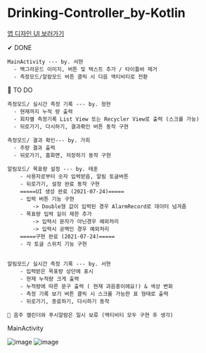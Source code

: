 # Drinking-Controller_by-Kotlin

[앱 디자인 UI 보러가기](https://xd.adobe.com/view/60ebbbf1-3937-4249-83f1-eb39b67fc7c1-35b8/screen/0ca46740-12ed-4ccf-8a70-f8d656cc1de5)  

✔ DONE  
```
MainActivity --- by. 서현
  - 백그라운드 이미지, 버튼 및 텍스트 추가 / 타이틀바 제거
  - 측정모드/알람모드 버튼 클릭 시 다음 액티비티로 전환
```

📌 TO DO
```
측정모드/ 실시간 측정 기록 --- by. 정현
  - 현재까지 누적 량 출력
  - 회차별 측정기록 List View 또는 Recycler View로 출력 (스크롤 가능)
  - 뒤로가기, 다시하기, 결과확인 버튼 동작 구현  

측정모드/ 결과 확인--- by. 가희
  - 주량 결과 출력
  - 뒤로가기, 홈화면, 저장하기 동작 구현  

알림모드/ 목표량 설정 --- by. 태훈
    - 사용자로부터 숫자 입력받음, 알림 토글버튼
    - 뒤로가기, 설정 완료 동작 구현
    =====UI 생성 완료 (2021-07-24)=====
    - 입력 버튼 기능 구현
        -> Double형 값이 입력된 경우 AlarmRecord로 데이터 넘겨줌
    - 목표량 입력 길이 제한 추가
        -> 입력시 문자가 아닌경우 예외처리
        -> 입력시 공백인 경우 예외처리
    =====구현 완료 (2021-07-24)=====
    - 각 토글 스위치 기능 구현


알림모드/ 실시간 측정 기록 --- by. 서현
    - 입력받은 목표량 상단에 표시
    - 현재 누적량 크게 출력
    - 누적량에 따른 문구 출력 ( 현재 과음중이에요!) & 색상 변화
    - 측정 기록 보기 버튼 클릭 시 스크롤 가능한 표 형태로 출력
    - 뒤로가기, 종료하기, 다시하기 동작
      
📢 음주 캘린더와 푸시알람은 일시 보류 (액티비티 모두 구현 후 생각)
```  
MainActivity  


![image](https://user-images.githubusercontent.com/61939286/126676979-41454819-a81d-4c53-a375-3420303f1e8f.png)
![image](https://user-images.githubusercontent.com/61939286/126677046-d7fab023-175e-4405-962e-70a91c65d37b.png)